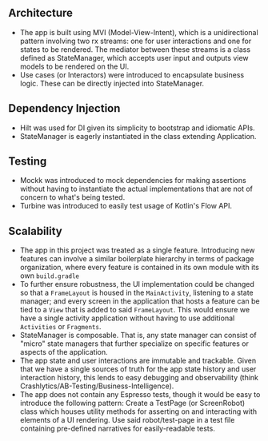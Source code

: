 ## Architecture
* The app is built using MVI (Model-View-Intent), which is a unidirectional pattern involving two rx streams: one for user interactions and one for states to be rendered. The mediator between these streams is a class defined as StateManager, which accepts user input and outputs view models to be rendered on the UI.
* Use cases (or Interactors) were introduced to encapsulate business logic. These can be directly injected into StateManager.

## Dependency Injection
* Hilt was used for DI given its simplicity to bootstrap and idiomatic APIs.
* StateManager is eagerly instantiated in the class extending Application. 

## Testing
* Mockk was introduced to mock dependencies for making assertions without having to instantiate the actual implementations that are not of concern to what's being tested.
* Turbine was introduced to easily test usage of Kotlin's Flow API.

## Scalability
* The app in this project was treated as a single feature. Introducing new features can involve a similar boilerplate hierarchy in terms of package organization, where every feature is contained in its own module with its own `build.gradle`
* To further ensure robustness, the UI implementation could be changed so that a `FrameLayout` is housed in the `MainActivity`, listening to a state manager; and every screen in the application that hosts a feature can be tied to a `View` that is added to said `FrameLayout`. This would ensure we have a single activity application without having to use additional `Activities` or `Fragments`.
* StateManager is composable. That is, any state manager can consist of "micro" state managers that further specialize on specific features or aspects of the application.
* The app state and user interactions are immutable and trackable. Given that we have a single sources of truth for the app state history and user interaction history, this lends to easy debugging and observability (think Crashlytics/AB-Testing/Business-Intelligence).
* The app does not contain any Espresso tests, though it would be easy to introduce the following pattern: Create a TestPage (or ScreenRobot) class which houses utility methods for asserting on and interacting with elements of a UI rendering. Use said robot/test-page in a test file containing pre-defined narratives for easily-readable tests.
